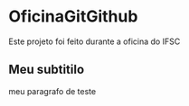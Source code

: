 # OficinaGitGithub
Este projeto foi feito durante a oficina do IFSC 

## Meu subtitilo 

meu paragrafo de teste